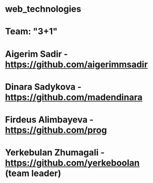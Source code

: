 # web_technologies


# Team: "3+1"

# Aigerim Sadir - https://github.com/aigerimmsadir

# Dinara Sadykova - https://github.com/madendinara

# Firdeus Alimbayeva - https://github.com/prog

# Yerkebulan Zhumagali - https://github.com/yerkeboolan (team leader)
